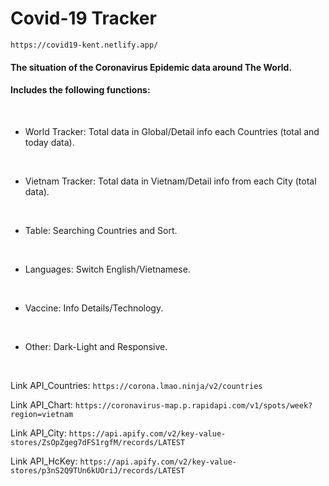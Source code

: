 # Covid-19 Tracker
`
https://covid19-kent.netlify.app/
`
#### The situation of the Coronavirus Epidemic data around The World.
#### Includes the following functions:
<br>

+ World Tracker: Total data in Global/Detail info each Countries (total and today data).
<br>

+ Vietnam Tracker: Total data in Vietnam/Detail info from each City (total data).
<br>

+ Table: Searching Countries and Sort.
<br>

+ Languages: Switch English/Vietnamese.
<br>

+ Vaccine: Info Details/Technology.
<br>

+ Other: Dark-Light and Responsive.
<br>


Link API_Countries:
`
https://corona.lmao.ninja/v2/countries
`

Link API_Chart: 
`
https://coronavirus-map.p.rapidapi.com/v1/spots/week?region=vietnam
`

Link API_City:
`
https://api.apify.com/v2/key-value-stores/ZsOpZgeg7dFS1rgfM/records/LATEST
`

Link API_HcKey: 
`
https://api.apify.com/v2/key-value-stores/p3nS2Q9TUn6kUOriJ/records/LATEST
`
